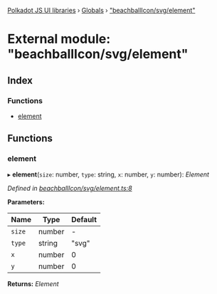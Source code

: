 [Polkadot JS UI libraries](../README.md) › [Globals](../globals.md) › ["beachballIcon/svg/element"](_beachballicon_svg_element_.md)

# External module: "beachballIcon/svg/element"

## Index

### Functions

* [element](_beachballicon_svg_element_.md#element)

## Functions

###  element

▸ **element**(`size`: number, `type`: string, `x`: number, `y`: number): *Element*

*Defined in [beachballIcon/svg/element.ts:8](https://github.com/polkadot-js/ui/blob/f2f36e2d/packages/ui-shared/src/beachballIcon/svg/element.ts#L8)*

**Parameters:**

Name | Type | Default |
------ | ------ | ------ |
`size` | number | - |
`type` | string | "svg" |
`x` | number | 0 |
`y` | number | 0 |

**Returns:** *Element*
